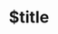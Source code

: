 ---
title: $title
second_title: Aspose.Imaging untuk Referensi .NET API
description: $description
type: docs
weight: $weight
url: /id/net/$ref/
---